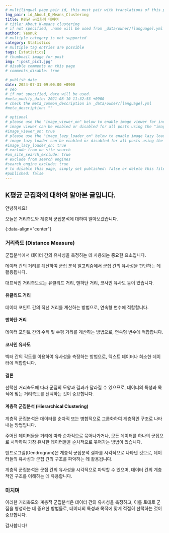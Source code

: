 ```yaml
---
# multilingual page pair id, this must pair with translations of this page. (This name must be unique)
lng_pair: id_About_K_Means_Clustering
title: K평균 군집화에 대하여
# title: About K-means clustering
# if not specified, .name will be used from _data/owner/[language].yml
author: Yeonuk
# multiple category is not supported
category: Statistics
# multiple tag entries are possible
tags: [statistics]
# thumbnail image for post
img: ":post_pic1.jpg"
# disable comments on this page
# comments_disable: true

# publish date
date: 2024-07-31 09:00:00 +0900
# seo
# if not specified, date will be used.
#meta_modify_date: 2021-08-10 11:32:53 +0900
# check the meta_common_description in _data/owner/[language].yml
#meta_description: ""

# optional
# please use the "image_viewer_on" below to enable image viewer for individual pages or posts (_posts/ or [language]/_posts folders).
# image viewer can be enabled or disabled for all posts using the "image_viewer_posts: true" setting in _data/conf/main.yml.
#image_viewer_on: true
# please use the "image_lazy_loader_on" below to enable image lazy loader for individual pages or posts (_posts/ or [language]/_posts folders).
# image lazy loader can be enabled or disabled for all posts using the "image_lazy_loader_posts: true" setting in _data/conf/main.yml.
#image_lazy_loader_on: true
# exclude from on site search
#on_site_search_exclude: true
# exclude from search engines
#search_engine_exclude: true
# to disable this page, simply set published: false or delete this file
#published: false
---
```


<!-- outline-start -->

## K평균 군집화에 대하여 알아본 글입니다.

안녕하세요!

오늘은 거리측도와 계층적 군집분석에 대하여 알아보겠습니다.

{:data-align="center"}

<!-- outline-end -->

### 거리측도 (Distance Measure)

군집분석에서 데이터 간의 유사성을 측정하는 데 사용되는 중요한 요소입니다.

데이터 간의 거리를 계산하여 군집 분석 알고리즘에서 군집 간의 유사성을 판단하는 데 활용됩니다.

대표적인 거리측도로는 유클리드 거리, 맨하탄 거리, 코사인 유사도 등이 있습니다.

#### 유클리드 거리

데이터 포인트 간의 직선 거리를 계산하는 방법으로, 연속형 변수에 적합합니다.

#### 맨하탄 거리

데이터 포인트 간의 수직 및 수평 거리를 계산하는 방법으로, 연속형 변수에 적합합니다.

#### 코사인 유사도

벡터 간의 각도를 이용하여 유사성을 측정하는 방법으로, 텍스트 데이터나 희소한 데이터에 적합합니다.

#### 결론

선택한 거리측도에 따라 군집의 모양과 결과가 달라질 수 있으므로, 데이터의 특성과 목적에 맞는 거리측도를 선택하는 것이 중요합니다.

#### 계층적 군집분석 (Hierarchical Clustering)

계층적 군집분석은 데이터를 순차적 또는 병합적으로 그룹화하여 계층적인 구조로 나타내는 방법입니다.

주어진 데이터들을 거리에 따라 순차적으로 묶어나가거나, 모든 데이터를 하나의 군집으로 시작하여 가장 유사한 데이터들을 순차적으로 묶어가는 방법이 있습니다.

덴드로그램(Dendrogram)은 계층적 군집분석 결과를 시각적으로 나타낸 것으로, 데이터들의 유사성과 군집 간의 구조를 파악하는 데 활용됩니다.

계층적 군집분석은 군집 간의 유사성을 시각적으로 파악할 수 있으며, 데이터 간의 계층적인 구조를 이해하는 데 유용합니다.

### 마치며

이러한 거리측도와 계층적 군집분석은 데이터 간의 유사성을 측정하고, 이를 토대로 군집을 형성하는 데 중요한 방법들로, 데이터의 특성과 목적에 맞게 적절히 선택하는 것이 중요합니다.

감사합니다!
